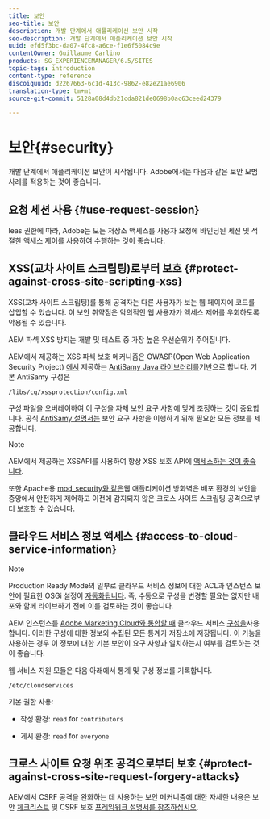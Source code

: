 ```yaml
---
title: 보안
seo-title: 보안
description: 개발 단계에서 애플리케이션 보안 시작
seo-description: 개발 단계에서 애플리케이션 보안 시작
uuid: efd5f3bc-da07-4fc8-a6ce-f1e6f5084c9e
contentOwner: Guillaume Carlino
products: SG_EXPERIENCEMANAGER/6.5/SITES
topic-tags: introduction
content-type: reference
discoiquuid: d2267663-6c1d-413c-9862-e82e21ae6906
translation-type: tm+mt
source-git-commit: 5128a08d4db21cda821de0698b0ac63ceed24379

---
```



# 보안{#security}

개발 단계에서 애플리케이션 보안이 시작됩니다. Adobe에서는 다음과 같은 보안 모범 사례를 적용하는 것이 좋습니다.

## 요청 세션 사용 {#use-request-session}

leas 권한에 따라, Adobe는 모든 저장소 액세스를 사용자 요청에 바인딩된 세션 및 적절한 액세스 제어를 사용하여 수행하는 것이 좋습니다.

## XSS(교차 사이트 스크립팅)로부터 보호 {#protect-against-cross-site-scripting-xss}

XSS(교차 사이트 스크립팅)를 통해 공격자는 다른 사용자가 보는 웹 페이지에 코드를 삽입할 수 있습니다. 이 보안 취약점은 악의적인 웹 사용자가 액세스 제어를 우회하도록 악용될 수 있습니다.

AEM 파섹 XSS 방지는 개발 및 테스트 중 가장 높은 우선순위가 주어집니다.

AEM에서 제공하는 XSS 파섹 보호 메커니즘은 OWASP(Open Web Application Security Project) [에서](https://www.owasp.org/index.php/Category:OWASP_AntiSamy_Project) 제공하는 [AntiSamy Java 라이브러리를](https://www.owasp.org/)기반으로 합니다. 기본 AntiSamy 구성은

`/libs/cq/xssprotection/config.xml`

구성 파일을 오버레이하여 이 구성을 자체 보안 요구 사항에 맞게 조정하는 것이 중요합니다. 공식 [AntiSamy 설명서는](https://www.owasp.org/index.php/Category:OWASP_AntiSamy_Project) 보안 요구 사항을 이행하기 위해 필요한 모든 정보를 제공합니다.

>[!NOTE]
>
>AEM에서 제공하는 XSSAPI를 사용하여 항상 XSS 보호 API에 [액세스하는 것이 좋습니다](https://helpx.adobe.com/experience-manager/6-5/sites/developing/using/reference-materials/javadoc/com/adobe/granite/xss/XSSAPI.html).

또한 Apache용 [mod_security와 같은](https://www.modsecurity.org)웹 애플리케이션 방화벽은 배포 환경의 보안을 중앙에서 안전하게 제어하고 이전에 감지되지 않은 크로스 사이트 스크립팅 공격으로부터 보호할 수 있습니다.

## 클라우드 서비스 정보 액세스 {#access-to-cloud-service-information}

>[!NOTE]
>
>Production Ready Mode의 일부로 클라우드 서비스 정보에 대한 ACL과 인스턴스 보안에 필요한 OSGi 설정이 [자동화됩니다](/help/sites-administering/production-ready.md). 즉, 수동으로 구성을 변경할 필요는 없지만 배포와 함께 라이브하기 전에 이를 검토하는 것이 좋습니다.

AEM 인스턴스를 [Adobe Marketing Cloud와 통합할 때](/help/sites-administering/marketing-cloud.md) 클라우드 서비스 [구성을](/help/sites-developing/extending-cloud-config.md)사용합니다. 이러한 구성에 대한 정보와 수집된 모든 통계가 저장소에 저장됩니다. 이 기능을 사용하는 경우 이 정보에 대한 기본 보안이 요구 사항과 일치하는지 여부를 검토하는 것이 좋습니다.

웹 서비스 지원 모듈은 다음 아래에서 통계 및 구성 정보를 기록합니다.

`/etc/cloudservices`

기본 권한 사용:

* 작성 환경: `read` for `contributors`

* 게시 환경: `read` for `everyone`

## 크로스 사이트 요청 위조 공격으로부터 보호 {#protect-against-cross-site-request-forgery-attacks}

AEM에서 CSRF 공격을 완화하는 데 사용하는 보안 메커니즘에 대한 자세한 내용은 보안 [체크리스트](/help/sites-administering/security-checklist.md#protect-against-cross-site-request-forgery) 및 CSRF 보호 [프레임워크 설명서를 참조하십시오](/help/sites-developing/csrf-protection.md).